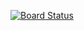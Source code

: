 [![Board Status](https://dreadlord.visualstudio.com/c22315b4-428e-4055-9d93-79b7dc933006/34931e71-6712-4e86-9b55-1b80de6f9ad8/_apis/work/boardbadge/07bce17e-de40-473f-a8e6-34257ed30d7c)](https://dreadlord.visualstudio.com/c22315b4-428e-4055-9d93-79b7dc933006/_boards/board/t/34931e71-6712-4e86-9b55-1b80de6f9ad8/Microsoft.RequirementCategory)